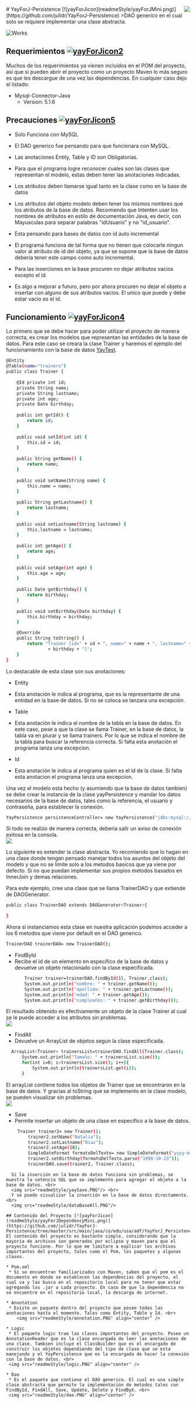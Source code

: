 <img src="readmeStyle/yayForJComplete.png" align="right" />
# YayForJ-Persistence [![yayForJicon](readmeStyle/yayForJMini.png)](https://github.com/julidr/YayForJ-Persistence)
>DAO generico en el cual solo se requiere implementar una clase abstracta.

![Works](readmeStyle/works.PNG)

## Requerimientos [![yayForJicon2](readmeStyle/yayForJDependencyMini.png)](https://github.com/julidr/YayForJ-Persistence/blob/master/pom.xml)
Muchos de los requerimientos ya vienen incluidos en el POM del proyecto, asi que si pueden abrir el proyecto como un proyecto Maven lo más seguro es que les descargue de una vez las dependencias. En cualquier caso dejo el listado:

* Mysql-Connector-Java
  * Version: 5.1.6

## Precauciones [![yayForJicon5](readmeStyle/alertMini.png)](https://github.com/julidr/YayForJ-Persistence)

* Solo Funciona con MySQL
 * El DAO generico fue pensando para que funcionara con MySQL.
 
* Las anotaciones Entity, Table y ID son Obligatorias.
 * Para que el programa logre reconocer cuales son las clases que representan el modelo, estas deben tener las anotaciones indicadas.

* Los atributos deben llamarse igual tanto en la clase como en la base de datos
 * Los atributos del objeto modelo deben tener los mismos nombres que los atributos de la base de datos. Recomiendo que Intenten usar los nombres de atributos en estilo de documentación Java, es decir, con Mayusculas para separar palabras "idUsuario" y no "id_usuario".

* Esta pensando para bases de datos con id auto incremental
 * El programa funciona de tal forma que no tienen que colocarle ningun valor al atributo de id del objeto, ya que se supone que la base de datos deberia tener este campo como auto incremental.

* Para las inserciones en la base procuren no dejar atributos vacios excepto el id.
 * Es algo a mejorar a futuro, pero por ahora procuren no dejar el objeto a insertar con alguno de sus atributos vacios. El unico que puede y debe estar vacio es el id.

## Funcionamiento [![yayForJicon4](readmeStyle/yayForJCodeMini.png)](https://github.com/julidr/YayForJ-Persistence/blob/master/yaytest.sql)

Lo primero que se debe hacer para poder utilizar el proyecto de manera correcta, es crear los modelos que representan las entidades de la base de datos. Para este caso se creara la clase Trainer y haremos el ejemplo del funcionamiento con la base de datos [YayTest](https://github.com/julidr/YayForJ-Persistence/blob/master/yaytest.sql).

```sh
@Entity
@Table(name="trainers")
public class Trainer {
	
	@Id private int id;
	private String name;
	private String lastname;
	private int age;
	private Date birthday;
	
	public int getId() {
		return id;
	}
	
	public void setId(int id) {
		this.id = id;
	}
	
	public String getName() {
		return name;
	}
	
	public void setName(String name) {
		this.name = name;
	}
	
	public String getLastname() {
		return lastname;
	}
	
	public void setLastname(String lastname) {
		this.lastname = lastname;
	}
	
	public int getAge() {
		return age;
	}
	
	public void setAge(int age) {
		this.age = age;
	}
	
	public Date getBirthday() {
		return birthday;
	}
	
	public void setBirthday(Date birthday) {
		this.birthday = birthday;
	}

	@Override
	public String toString() {
		return "Trainer [id=" + id + ", name=" + name + ", lastname=" + lastname + ", age=" + age + ", birthday="
				+ birthday + "]";
	}
}
```
Lo destacable de esta clase son sus anotaciones:

* Entity
 * Esta anotación le indica al programa, que es la representante de una entidad en la base de datos. Si no se coloca se lanzara una excepción.

* Table
 * Esta anotación le indica el nombre de la tabla en la base de datos. En este caso, pese a que la clase se llama Trainer, en la base de datos, la tabla va en plurar y se llama trainers. Por lo que se indica el nombre de la tabla para buscar la referencia correcta. Si falta esta anotación el programa lanza una excepcion.

* Id
 * Esta anotación le indica al programa quien es el id de la clase. Si falta esta anotacion el programa lanza una excepcion.
 
Una vez el modelo esta hecho (y asumiendo que la base de datos tambien) se debe crear la instancia de la clase yayPersistence y mandar los datos necesarios de la base de datos, tales como la referencia, el usuario y contraseña, para establecer la conexión.

```sh
YayPersistence persistenceController= new YayPersistence("jdbc:mysql://localhost:3306/yaytest", "root", "");
```
Si todo se realizo de manera correcta, deberia salir un aviso de conexión exitosa en la consola. <br>
<img src="readmeStyle/yayConnect.PNG"/> <br>

Lo siguiente es extender la clase abstracta. Yo recomiendo que lo hagan en una clase donde tengan pensado manejar todos los asuntos del objeto del modelo y que no se limite solo a los metodos basicos que ya viene por defecto. Si no que puedan implementar sus propios metodos basados en InnerJoin y demas relaciones.

Para este ejemplo, cree una clase que se llama TrainerDAO y que extiende de DAOGenerator.

```sh
public class TrainerDAO extends DAOGenerator<Trainer>{

}
```
Ahora si instanciamos esta clase en nuestra aplicación podemos acceder a los 6 metodos que viene por default en el DAO generico.

```sh
TrainerDAO trainerDAO= new TrainerDAO();
```

* FindById
 * Recibe el id de un elemento en especifico de la base de datos y devuelve un objeto relacionado con la clase especificada.
 ```sh
        Trainer trainer=trainerDAO.findById(1l, Trainer.class);
        System.out.println("nombre: " + trainer.getName());
        System.out.println("apellido: " + trainer.getLastname());
        System.out.println("edad: " + trainer.getAge());
        System.out.println("cumpleaños: " + trainer.getBirthday());
```
  El resultado obtenido es efectivamente un objeto de la clase Trainer al cual se le puede acceder a los atributos sin problemas.
  <br>
  <img src="readmeStyle/yayFindById.PNG"/>

* FindAll
 * Devuelve un ArrayList de objetos segun la clase especificada.
  ```sh
	ArrayList<Trainer> trainersList=trainerDAO.findAll(Trainer.class);
        System.out.println("Tamaño: " + trainersList.size());
        for(int i=0; i<trainersList.size(); i++){
        	System.out.println(trainersList.get(i));
        }
```
  El arrayList contiene todos los objetos de Trainer que se encontraron en la base de datos. Y gracias al toString que se implemento en la clase modelo, se pueden visualizar sin problemas. <br>
   <img src="readmeStyle/yayFindAll.PNG"/>
   
* Save
 * Permite insertar un objeto de una clase en especifico a la base de datos.
   ```sh
	Trainer trainer2= new Trainer();
        trainer2.setName("Natalia");
        trainer2.setLastname("Diaz");
        trainer2.setAge(18);
        SimpleDateFormat formatoDelTexto= new SimpleDateFormat("yyyy-mm-dd");
        trainer2.setBirthday(formatoDelTexto.parse("1998-10-23"));
        trainerDAO.save(trainer2, Trainer.class);
```
  Si la inserción en la base de datos funciona sin problemas, se muestra la setencia SQL que se implemento para agregar el objeto a la base de datos. <br>
  <img src="readmeStyle/yaySave.PNG"/> <br>
  Y se puede visualizar la inserción en la base de datos directamente. <br>
  <img src="readmeStyle/dataBaseAll.PNG"/>

## Contenido del Proyecto [![yayForJicon](readmeStyle/yayForJDependencyMini.png)](https://github.com/julidr/YayForJ-Persistence/tree/master/src/main/java/co/edu/usa/adf/YayForJ_Persistencel)
El contenido del proyecto es bastante simple, considerando que la mayoria de archivos son generados por eclipse y maven para que el proyecto funcione. Por lo que me limitare a explicar los archivos importantes del proyecto, tales como el Pom, los paquetes y algunas clases.

* Pom.xml
 * Si se encuentran familiarizados con Maven, saben que el pom es el documento en donde se establecen las dependencias del proyecto, el cual va y las busca en el repositorio local para no tener que estar agregando los .jar a cada proyecto. En caso de que la dependencia no se encuentre en el repositorio local, la descarga de internet.
 
* Annotation
 * Existe un paquete dentro del proyecto que posee todas las anotaciones hasta el momento. Tales como Entity, Table y Id. <br>
    <img src="readmeStyle/annotation.PNG" align="center" />
    
* Logic
 * El paquete logic trae las clases importantes del proyecto. Posee un AnnotationReader que es la clase encargada de leer las anotaciones de una clase. Tambien incluye el ClassBuilder que es el encargado de construir los objetos dependiendo del tipo de clase que se esta manejando y el YayPersistence que es la encargada de hacer la conexión con la base de datos. <br>
 <img src="readmeStyle/logic.PNG" align="center" />
 
* Dao
 * Es el paquete que contiene el DAO generico. El cual es una simple clase abstracta que permite la implementación de metodos tales con FindById, FindAll, Save, Update, Delete y FindByX. <br>
 <img src="readmeStyle/dao.PNG" align="center" />